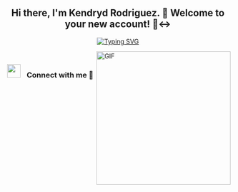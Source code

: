 <h2 align="center">
  Hi there, I'm Kendryd Rodriguez. 👋 Welcome to your new account! 🙂‍↔
</h2>


<div class="presentation">
  <p1></h1>
  
</div>
<p align="center">
  <a href="https://github.com/DenverCoder1/readme-typing-svg">
    <img src="https://readme-typing-svg.herokuapp.com?font=Times+New+Roman&color=cyan&size=25&center=true&vCenter=true&width=600&height=100&lines=My+name+is+Kendryd+Rodriguez+and+I'm+studying+Software+Engineering.;I'm+a+Back-End+Developer." alt="Typing SVG">
  </a>
</p>

<img align="right" height="300" alt="GIF" 
  src="https://media.giphy.com/media/SWoSkN6DxTszqIKEqv/giphy.gif" 
  style="max-width: 100%; display: inline-block;">

<h3 align="center"> 
  <br>
  <img src="https://media.giphy.com/media/iY8CRBdQXODJSCERIr/giphy.gif" 
       width="30" height="30" style="margin-right: 10px;">
  Connect with me 🤝
</h3>

<!--
**kendrydrodriguez11/kendrydrodriguez11** is a ✨ _special_ ✨ repository because its `README.md` (this file) appears on your GitHub profile.

Here are some ideas to get you started:

- 🔭 I’m currently working on ...
- 🌱 I’m currently learning ...
- 👯 I’m looking to collaborate on ...
- 🤔 I’m looking for help with ...
- 💬 Ask me about ...
- 📫 How to reach me: ...
- 😄 Pronouns: ...
- ⚡ Fun fact: ...
-->
